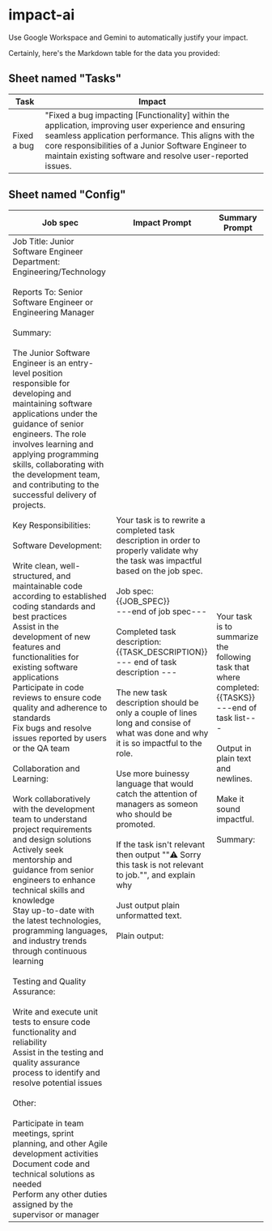 # impact-ai
Use Google Workspace and Gemini to automatically justify your impact.


Certainly, here's the Markdown table for the data you provided:

## Sheet named "Tasks"

|Task|Impact|
|-|-|
| Fixed a bug | "Fixed a bug impacting [Functionality] within the application, improving user experience and ensuring seamless application performance. This aligns with the core responsibilities of a Junior Software Engineer to maintain existing software and resolve user-reported issues.|



## Sheet named "Config"

|Job spec|Impact Prompt|Summary Prompt|
|-|-|-|
| Job Title: Junior Software Engineer<br>Department: Engineering/Technology<br><br>Reports To: Senior Software Engineer or Engineering Manager<br><br>Summary:<br><br>The Junior Software Engineer is an entry-level position responsible for developing and maintaining software applications under the guidance of senior engineers. The role involves learning and applying programming skills, collaborating with the development team, and contributing to the successful delivery of projects.<br><br>Key Responsibilities:<br><br>Software Development:<br><br>Write clean, well-structured, and maintainable code according to established coding standards and best practices<br>Assist in the development of new features and functionalities for existing software applications<br>Participate in code reviews to ensure code quality and adherence to standards<br>Fix bugs and resolve issues reported by users or the QA team<br><br>Collaboration and Learning:<br><br>Work collaboratively with the development team to understand project requirements and design solutions<br>Actively seek mentorship and guidance from senior engineers to enhance technical skills and knowledge<br>Stay up-to-date with the latest technologies, programming languages, and industry trends through continuous learning<br><br>Testing and Quality Assurance:<br><br>Write and execute unit tests to ensure code functionality and reliability<br>Assist in the testing and quality assurance process to identify and resolve potential issues<br><br>Other:<br><br>Participate in team meetings, sprint planning, and other Agile development activities<br>Document code and technical solutions as needed<br>Perform any other duties assigned by the supervisor or manager |Your task is to rewrite a  completed task description in order to properly validate why the task was impactful based on the job spec. <br> <br> Job spec: <br> {{JOB_SPEC}} <br> ---end of job spec--- <br> <br> Completed task description: <br> {{TASK_DESCRIPTION}} <br> --- end of task description --- <br> <br> The new task description should be only a couple of lines long and consise of what was done and why it is so impactful to the role. <br> <br> Use more buinessy language that would catch the attention of managers as someon who should be promoted. <br> <br> If the task isn't relevant then output ""⚠️ Sorry this task is not relevant to job."", and explain why <br> <br> Just output plain unformatted text. <br> <br> Plain output:| Your task is to summarize the following task that where completed: <br> {{TASKS}} <br> ---end of task list--- <br> <br> Output in plain text and newlines. <br> <br> Make it sound impactful. <br> <br> Summary: |